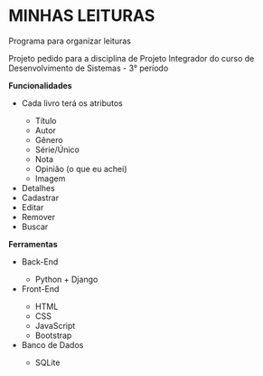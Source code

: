 <h1><strong>MINHAS LEITURAS</strong></h1>

<p>Programa para organizar leituras</p>

<p>Projeto pedido para a disciplina de Projeto Integrador do curso de Desenvolvimento de Sistemas - 3° período</p>

<p><strong>Funcionalidades</strong></p>
<ul>
 <li>Cada livro terá os atributos</li>
 <ul>
  <li>Título</li>
  <li>Autor</li>
  <li>Gênero</li>
  <li>Série/Único</li>
  <li>Nota</li>
  <li>Opinião (o que eu achei)</li>
  <li>Imagem</li>
 </ul>
 <li>Detalhes</li>
 <li>Cadastrar</li>
 <li>Editar</li>
 <li>Remover</li>
 <li>Buscar</li>
</ul>
<p><strong>Ferramentas</strong></p>
<ul>
 <li>Back-End</li>
 <ul>
  <li>Python + Django</li>
 </ul>
 <li>Front-End</li>
 <ul>
  <li>HTML</li>
  <li>CSS</li>
  <li>JavaScript</li>
  <li>Bootstrap</li>
 </ul>
 <li>Banco de Dados</li>
 <ul>
  <li>SQLite</li>
 </ul>
 </ul>
